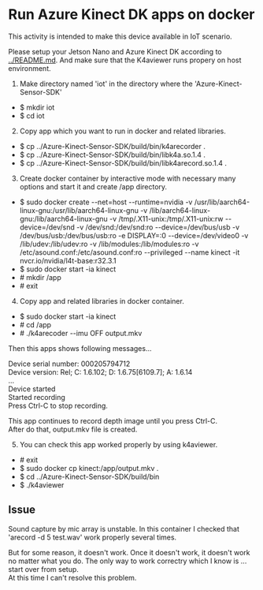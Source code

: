 # Run Azure Kinect DK apps on docker 

This activity is intended to make this device available in IoT scenario. 

Please setup your Jetson Nano and Azure Kinect DK according to [../README.md](../README.md). And make sure that the K4aviewer runs propery on host environment. 

1. Make directory named 'iot' in the directory where the 'Azure-Kinect-Sensor-SDK' 

- $ mkdir iot
- $ cd iot

2. Copy app which you want to run in docker and related libraries.

- $ cp ../Azure-Kinect-Sensor-SDK/build/bin/k4arecorder .
- $ cp ../Azure-Kinect-Sensor-SDK/build/bin/libk4a.so.1.4 .
- $ cp ../Azure-Kinect-Sensor-SDK/build/bin/libk4arecord.so.1.4 .

3. Create docker container by interactive mode with necessary many options and start it and create /app directory.

- $ sudo docker create --net=host --runtime=nvidia  -v /usr/lib/aarch64-linux-gnu:/usr/lib/aarch64-linux-gnu -v /lib/aarch64-linux-gnu:/lib/aarch64-linux-gnu -v /tmp/.X11-unix:/tmp/.X11-unix:rw --device=/dev/snd -v /dev/snd:/dev/snd:ro --device=/dev/bus/usb -v /dev/bus/usb:/dev/bus/usb:ro -e DISPLAY=:0 --device=/dev/video0  -v /lib/udev:/lib/udev:ro -v /lib/modules:/lib/modules:ro -v /etc/asound.conf:/etc/asound.conf:ro  --privileged --name kinect -it nvcr.io/nvidia/l4t-base:r32.3.1
- $ sudo docker start -ia kinect
- \# mkdir /app
- \# exit

4. Copy app and related libraries in docker container.

- $ sudo docker start -ia kinect
- \# cd /app
- \# ./k4arecoder --imu OFF output.mkv

Then this apps shows following messages...

Device serial number: 000205794712  
Device version: Rel; C: 1.6.102; D: 1.6.75[6109.7]; A: 1.6.14  
...   
Device started  
Started recording   
Press Ctrl-C to stop recording.

This app continues to record depth image until you press Ctrl-C.  
After do that, output.mkv file is created. 

5. You can check this app worked properly by using k4aviewer.

- \# exit
- $ sudo docker cp kinect:/app/output.mkv .
- $ cd ../Azure-Kinect-Sensor-SDK/build/bin
- $ ./k4aviewer 


## Issue
Sound capture by mic array is unstable. In this container I checked that 'arecord -d 5 test.wav' work properly several times. 

But for some reason, it doesn't work. Once it doesn't work, it doesn't work no matter what you do. The only way to work correctry which I know is ... start over from setup.  
At this time I can't resolve this problem. 